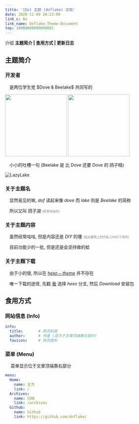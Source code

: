 ```yaml
---
title: '[Do] 主题 (doflake) 文档'
date: 2020-11-09 20:23:09
link_c: Do
link_name: Doflake-Theme-Document
top: 10000000000000001
---
```


介绍 **主题简介 | 食用方式 | 更新日志**

<!--more-->

## 主题简介

### 开发者

&#8195;是两位学生党 $Dove & Beelake$ 共同写的

<img src="https://cdn.jsdelivr.net/gh/doflake/Picture/Doflake-Theme-Document/Avatar-Dove.jpg" height=200px>

<img src="https://cdn.jsdelivr.net/gh/doflake/Picture/Doflake-Theme-Document/Avatar-Beelake.jpg" height=200px>

&#8195;小小的吐槽一句 (Beelake 是 比 Dove 还要 Dove 的 鸽子精)

![LazyLake](https://cdn.jsdelivr.net/gh/doflake/Picture/Doflake-Theme-Document/LazyLake.png)

### 关于主题名

&#8195;显然易见的嘛, $dof$ 读起来像 $dove$ 而 $lake$ 则是 $Beelake$ 的简称

&#8195;所以又叫 鸽子湖 <font size=1 color=grey>(经常咕咕的)</font>

### 关于主题内容

&#8195;虽然经常咕咕, 但是内容还是 $DIY$ 的噻 <font size=1 color=grey>(指对着网上的代码,CHAO下来的)</font>

&#8195;目前功能少的一批, 但是还是会坚持做的蛤

### 关于主题下载

&#8195;由于小的很, 所以在 [$hexo-theme$](http://hexo.io/themes) 并不存在

&#8195;唯一下载的途径, 先戳 [我](https://github.com/doflake/doflake.github.io) 选择 $hexo$ 分支, 然后 $Download$ 安装包

## 食用方式

### 网站信息 (Info)

```yml
info:
  title:       # 网页标题 
  author:      # 作者 (显示于文章顶端靠左部分) 
  favicon:     # 网页图标 
```

### 菜单 (Menu)

&#8195; 菜单显示位于文章顶端靠右部分

```yml
menu:
  Home: 
    name: 主页
    link: /
  Archives:
    name: 归档
    link: /archives
  Github: 
    name: Github
    link: https://github.com/doflake/

```

